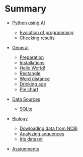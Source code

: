 # Summary

- [Python using AI](./index.md)
  - [Evolution of programming](./evolution-of-programming.md)
  - [Checking results](./checking-results.md)

- [General]()
  - [Preparation](./preparation.md)
  - [Installations](./installations.md)
  - [Hello World!](./hello-world.md)
  - [Rectangle](./rectangle.md)
  - [Word distance](./word-distance.md)
  - [Drinking age](./drinking-age.md)
  - [Pie chart](./pie-chart.md)

- [Data Sources](./data-sources.md)
  - [SQLte](./sqlite.md)

- [Biology]()
  - [Dowloading data from NCBI](./download-data-from-ncbi.md)
  - [Analyzing sequences](./analyzing-sequences.md)
  - [Iris dataset](./iris-dataset.md)

- [Assignments](./assignments.md)
